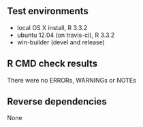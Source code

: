 ## Test environments
* local OS X install, R 3.3.2
* ubuntu 12.04 (on travis-ci), R 3.3.2
* win-builder (devel and release)

## R CMD check results

There were no ERRORs, WARNINGs or NOTEs

## Reverse dependencies

None
